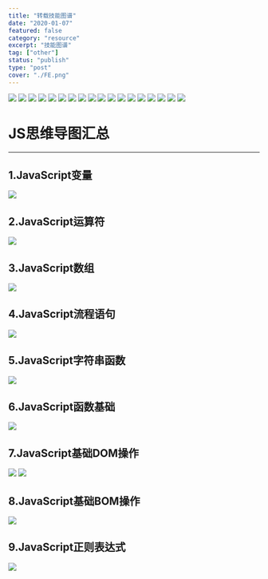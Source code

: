 ```yaml
---
title: "转载技能图谱"
date: "2020-01-07"
featured: false
category: "resource"
excerpt: "技能图谱"
tag: ["other"]
status: "publish"
type: "post"
cover: "./FE.png"
---
```


![](./language.png)
![](./Angular2.png)
![](./architect.png)
![](./CloudCal.png)
![](./Container.png)
![](./DBA.png)
![](./DevOps.png)
![](./FE.png)
![](./H5.png)
![](./Hadoop.png)
![](./K8S.png)
![](./machineLearning.png)
![](./MicroServices.png)
![](./Mobile.png)
![](./MobileTest.png)
![](./openResty.png)
![](./Security.png)
![](./CTO.png)



# JS思维导图汇总
-----------------------------

## 1.JavaScript变量

![](./031424088288890.gif)

## 2.JavaScript运算符

![](./031425524532800.gif)

## 3.JavaScript数组

![](./031426347503011.gif)

## 4.JavaScript流程语句

![](./031427375004707.gif)

## 5.JavaScript字符串函数

![](./031428564386592.gif)

## 6.JavaScript函数基础

![](./031429317505536.gif)

## 7.JavaScript基础DOM操作

![](./031430098606493.gif)
![](./291310116771993.jpg)

## 8.JavaScript基础BOM操作

![](./291311256619962.jpg)

## 9.JavaScript正则表达式

![](./031430427829068.gif)
